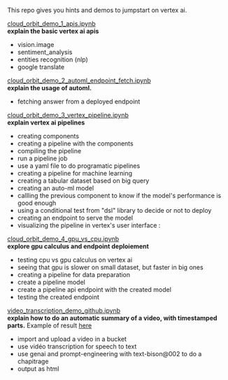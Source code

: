 This repo gives you hints and demos to jumpstart on vertex ai.

[cloud_orbit_demo_1_apis.ipynb](https://github.com/romainjouin/vertex-ai-demo/blob/main/cloud_orbit_demo_1_APIs.ipynb)   
**explain the basic vertex ai apis**
- vision.image
- sentiment_analysis
- entities recognition (nlp)
- google translate

[cloud_orbit_demo_2_automl_endpoint_fetch.ipynb](https://github.com/romainjouin/vertex-ai-demo/blob/main/cloud_orbit_demo_2_automl_endpoint_fetch.ipynb)  
**explain the usage of automl.**
- fetching answer from a deployed endpoint

[cloud_orbit_demo_3_vertex_pipeline.ipynb](https://github.com/romainjouin/vertex-ai-demo/blob/main/cloud_orbit_demo_3_vertex_pipeline.ipynb)  
**explain vertex ai pipelines**
- creating components
- creating a pipeline with the components
- compiling the pipeline
- run a pipeline job
- use a yaml file to do programatic pipelines
- creating a pipeline for machine learning
-  creating a tabular dataset based on big query
-  creating an auto-ml model
- callling the previous component to know if the model's performance is good enough
- using a conditional test from "dsl" library to decide or not to deploy
- creating an endpoint to serve the model
- visualizing the pipeline in vertex's user interface :  


[cloud_orbit_demo_4_gpu_vs_cpu.ipynb](https://github.com/romainjouin/vertex-ai-demo/blob/main/cloud_orbit_demo_4_gpu_Vs_cpu.ipynb)  
**explore gpu calculus and endpoint deploiement**
- testing cpu vs gpu calculus on vertex ai 
- seeing that gpu is slower on small dataset, but faster in big ones
- creating a pipeline for data preparation
- create a pipeline model 
- create a pipeline api endpoint with the created model 
- testing the created endpoint

[video_transcription_demo_github.ipynb](https://github.com/romainjouin/vertex-ai-demo/blob/main/video_transcription_demo_github.ipynb)  
**explain how to do an automatic summary of a video, with timestamped parts.**
Example of result [here](https://storage.googleapis.com/jr-non-uniform/Conseil%20municipal%20du%20mardi%207%20novembre%202023.html#)
- import and upload a video in a bucket
- use vidéo transcription for speech to text
- use genai and prompt-engineering with text-bison@002 to do a chapitrage
- output as html

